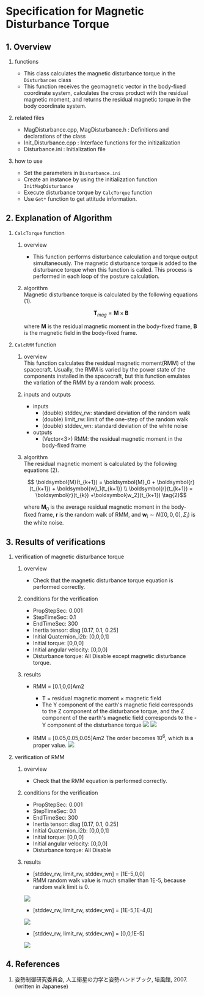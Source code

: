 # Specification for Magnetic Disturbance Torque

## 1.  Overview

1. functions   
   - This class calculates the magnetic disturbance torque in the `Disturbances` class
   - This function receives the geomagnetic vector in the body-fixed coordinate system, calculates the cross product with the residual magnetic moment, and returns the residual magnetic torque in the body coordinate system.

2. related files
   - MagDisturbance.cpp, MagDisturbance.h : Definitions and declarations of the class
   - Init_Disturbance.cpp : Interface functions for the initizalization
   - Disturbance.ini : Initialization file

3. how to use   
   - Set the parameters in `Disturbance.ini`
   - Create an instance by using the initialization function `InitMagDisturbance`
   - Execute disturbance torque by `CalcTorque` function
   - Use `Get*` function to get attitude information.
   
     

## 2. Explanation of Algorithm

1. `CalcTorque` function
   1. overview
      - This function performs disturbance calculation and torque output simultaneously. The magnetic disturbance torque is added to the disturbance torque when this function is called. This process is performed in each loop of the posture calculation.

   2. algorithm  
      Magnetic disturbance torque is calculated by the following equations (1). 
      ```math
         \boldsymbol{T}_{mag} = \boldsymbol{M} \times \boldsymbol{B}
         \tag{1}
      ```

      where $`\boldsymbol{M}`$ is the residual magnetic moment in the body-fixed frame, $`\boldsymbol{B}`$ is the magnetic field in the body-fixed frame.

2. `CalcRMM` function
   1. overview  
      This function calculates the residual magnetic moment(RMM) of the spacecraft. Usually, the RMM is varied by the power state of the components installed in the spacecraft, but this function emulates the variation of the RMM by a random walk process.

   2. inputs and outputs
      - inputs
         - (double) stddev_rw: standard deviation of the random walk 
         - (double) limit_rw: limit of the one-step of the random walk 
         - (double) stddev_wn: standard deviation of the white noise
      - outputs
         - (Vector<3>) RMM: the residual magnetic moment in the body-fixed frame

   3. algorithm  
      The residual magnetic moment is calculated by the following equations (2). 
       ```math
         \boldsymbol{M}(t_{k+1}) = \boldsymbol{M}_0 + \boldsymbol{r}(t_{k+1}) + \boldsymbol{w}_1(t_{k+1}) \\
         \boldsymbol{r}(t_{k+1}) = \boldsymbol{r}(t_{k}) +\boldsymbol{w_2}(t_{k+1})
         \tag{2}
      ```
      where $`\boldsymbol{M}_0`$ is the average residual magnetic moment in the body-fixed frame, $`\boldsymbol{r}`$ is the random walk of RMM, and $`\boldsymbol{w}_i \sim N([0,0,0],\Sigma_i)`$ is the white noise.

## 3. Results of verifications

1. verification of magnetic disturbance torque
   1. overview
      - Check that the magnetic disturbance torque equation is performed correctly.

   2. conditions for the verification
      - PropStepSec: 0.001
      - StepTimeSec: 0.1
      - EndTimeSec: 300
      - Inertia tensor: diag [0.17, 0.1, 0.25]
      - Initial Quaternion_i2b: [0,0,0,1]
      - Initial torque: [0,0,0]
      - Initial angular velocity: [0,0,0]
      - Disturbance torque: All Disable except magnetic disturbance torque.

   3. results
      - RMM = [0.1,0,0]Am2
        - T = residual magnetic moment × magnetic field
        - The Y component of the earth's magnetic field corresponds to the Z component of the disturbance torque, and the Z component of the earth's magnetic field corresponds to the -Y component of the disturbance torque
         ![](./figs/test_rmm_magneticfield.png)
         ![](./figs/test_rmm_px.png)

      - RMM = [0.05,0.05,0.05]Am2
         The order becomes $10^6$, which is a proper value.
         ![](./figs/test_rmm_pxyz.png)

2. verification of RMM
   1. overview
      - Check that the RMM equation is performed correctly.

   2. conditions for the verification
      - PropStepSec: 0.001
      - StepTimeSec: 0.1
      - EndTimeSec: 300
      - Inertia tensor: diag [0.17, 0.1, 0.25]
      - Initial Quaternion_i2b: [0,0,0,1]
      - Initial torque: [0,0,0]
      - Initial angular velocity: [0,0,0]
      - Disturbance torque: All Disable

   3. results
      - [stddev_rw, limit_rw, stddev_wn] =  [1E-5,0,0]
      - RMM random walk value is much smaller than 1E-5, because random walk limit is 0. 

      ![](./figs/test_rmm_randomwalk.png)
      
      - [stddev_rw, limit_rw, stddev_wn] =  [1E-5,1E-4,0]
   
      ![](./figs/test_rmm_randomwalk_2.png)
      
      - [stddev_rw, limit_rw, stddev_wn] =  [0,0,1E-5]
   
      ![](./figs/test_rmm_whitenoise.png)

## 4. References
1. 姿勢制御研究委員会, 人工衛星の力学と姿勢ハンドブック, 培風館, 2007. (written in Japanese)
